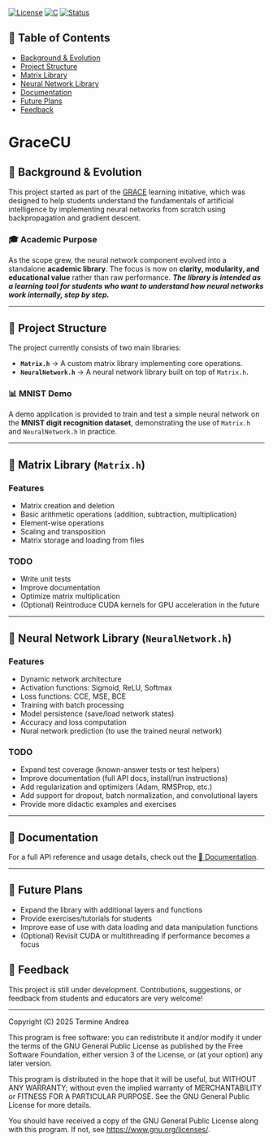 [![License](https://img.shields.io/badge/license-GPLv3-blue.svg)](LICENSE)
[![C](https://img.shields.io/badge/language-C-brightgreen.svg)]()
[![Status](https://img.shields.io/badge/status-WIP-yellow.svg)]()

## 📑 Table of Contents
- [Background & Evolution](#-background--evolution)
- [Project Structure](#-project-structure)
- [Matrix Library](#-matrix-library-matrixh)
- [Neural Network Library](#-neural-network-library-neuralnetworkh)
- [Documentation](#-documentation)
- [Future Plans](#-future-plans)
- [Feedback](#-feedback)

# GraceCU  
## 📘 Background & Evolution  
This project started as part of the [GRACE](https://github.com/Fairswing/Grace) learning initiative, which was designed to help students understand the fundamentals of artificial intelligence by implementing neural networks from scratch using backpropagation and gradient descent.  

### 🎓 Academic Purpose  
As the scope grew, the neural network component evolved into a standalone **academic library**. The focus is now on **clarity, modularity, and educational value** rather than raw performance. 
***The library is intended as a learning tool for students who want to understand how neural networks work internally, step by step.*** 

---

## 🧩 Project Structure  
The project currently consists of two main libraries:  

- **`Matrix.h`** → A custom matrix library implementing core operations.
- **`NeuralNetwork.h`** → A neural network library built on top of `Matrix.h`.  
### 📊 MNIST Demo  
A demo application is provided to train and test a simple neural network on the **MNIST digit recognition dataset**, demonstrating the use of `Matrix.h` and `NeuralNetwork.h` in practice.  

---

## 🧮 Matrix Library (`Matrix.h`)  

### Features  
- Matrix creation and deletion  
- Basic arithmetic operations (addition, subtraction, multiplication)  
- Element-wise operations  
- Scaling and transposition  
- Matrix storage and loading from files  

### TODO  
- Write unit tests  
- Improve documentation  
- Optimize matrix multiplication  
- (Optional) Reintroduce CUDA kernels for GPU acceleration in the future  

---

## 🧠 Neural Network Library (`NeuralNetwork.h`)  

### Features  
- Dynamic network architecture  
- Activation functions: Sigmoid, ReLU, Softmax  
- Loss functions: CCE, MSE, BCE  
- Training with batch processing  
- Model persistence (save/load network states)  
- Accuracy and loss computation
- Nural network prediction (to use the trained neural network)

### TODO  
- Expand test coverage (known-answer tests or test helpers)  
- Improve documentation (full API docs, install/run instructions)  
- Add regularization and optimizers (Adam, RMSProp, etc.)  
- Add support for dropout, batch normalization, and convolutional layers  
- Provide more didactic examples and exercises  

---

## 📘 Documentation
For a full API reference and usage details, check out the [📖 Documentation](./API.md).

---

## 🚀 Future Plans  
- Expand the library with additional layers and functions  
- Provide exercises/tutorials for students  
- Improve ease of use with data loading and data manipulation functions
- (Optional) Revisit CUDA or multithreading if performance becomes a focus  

## 🤝 Feedback  
This project is still under development. Contributions, suggestions, or feedback from students and educators are very welcome! 

---


Copyright (C) 2025 Termine Andrea

This program is free software: you can redistribute it and/or modify it
under the terms of the GNU General Public License as published by the
Free Software Foundation, either version 3 of the License, or (at your
option) any later version.

This program is distributed in the hope that it will be useful,
but WITHOUT ANY WARRANTY; without even the implied warranty of
MERCHANTABILITY or FITNESS FOR A PARTICULAR PURPOSE.  See the
GNU General Public License for more details.

You should have received a copy of the GNU General Public License along
with this program. If not, see <https://www.gnu.org/licenses/>.

